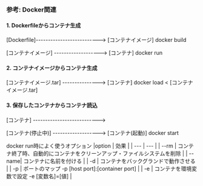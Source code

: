 ### 参考: Docker関連
#### 1. Dockerfileからコンテナ生成
[Dockerfile]--------------------------> [コンテナイメージ]
                      docker build

[コンテナイメージ] -------------------> [コンテナ]
                      docker run

#### 2. コンテナイメージからコンテナ生成
[コンテナイメージ.tar] ---------------> [コンテナ]
          docker load < [コンテナイメージ.tar]

#### 3. 保存したコンテナからコンテナ読込
[コンテナ] --------------------------->



[コンテナ(停止中)] -------------------> [コンテナ(起動)]
                      docker start

docker run時によく使うオプション
|option | 効果                                                                      |
| ---   |  ---                                                                      |
| --rm  | コンテナ終了時、自動的にコンテナをクリーンアップ・ファイルシステムを削除  |
| --name| コンテナに名前を付ける                                                    |
| -d    | コンテナをバックグランドで動作させる                                      |
| -p    | ポートのマップ -p [host port]:[container port]                            |
| -e    | コンテナを環境変数で設定 -e [変数名]=[値]                                 |
